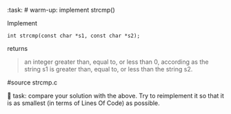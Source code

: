 :task: # warm-up: implement strcmp()

Implement

    int strcmp(const char *s1, const char *s2);

returns
> an integer greater than, equal to, or less than 0, according as the
> string s1 is greater than, equal to, or less than the string s2.

#source strcmp.c

:wrench: task: compare your solution with the above. Try to reimplement
it so that it is as smallest (in terms of Lines Of Code) as possible.
